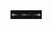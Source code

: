 <img alt="guilyx's Spotify" width="50px" src="https://github.com/AminSBU/AminSBU/blob/master/welcome.gif" />